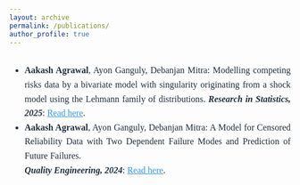 ```yaml
---
layout: archive
permalink: /publications/
author_profile: true
---
```


<div style="display: flex; justify-content: center; align-items: center; margin-top: 10px; text-align: justify;">
    <ul style="font-size: 16px; color: #212f3c; line-height: 1.6; font-family: 'Times New Roman', Times, serif;">
        <li>
        <strong>Aakash Agrawal</strong>, Ayon Ganguly, Debanjan Mitra:
        Modelling competing risks data by a bivariate model with singularity originating from a shock model using the Lehmann family of distributions. <strong><i>Research in Statistics, 2025</i></strong>:
        <a href="https://www.tandfonline.com/doi/full/10.1080/27684520.2025.2480181" target="_blank" style="color: #3498db;">Read here</a>.
        <a href="https://github.com/aakash2016/comp-risks-lehmann-family" target="_blank" style="color: #3498db;"><i class="fab fa-github" style="margin-right: 4px;"></i></a>
        </li>
        <li>
        <strong>Aakash Agrawal</strong>, Ayon Ganguly, Debanjan Mitra:
        A Model for Censored Reliability Data with Two Dependent Failure Modes and Prediction of Future Failures. <br>
        <strong><i>Quality Engineering, 2024</i></strong>:
        <a href="https://www.tandfonline.com/doi/full/10.1080/08982112.2024.2321839" target="_blank" style="color: #3498db;">Read here</a>.
        <a href="https://github.com/aakash2016/MOBWDS" target="_blank" style="color: #3498db;"><i class="fab fa-github" style="margin-right: 4px;"></i></a>
        </li>
    </ul>
</div>

